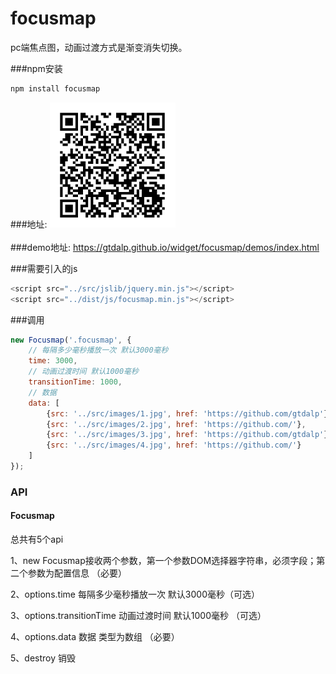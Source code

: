 # focusmap 
pc端焦点图，动画过渡方式是渐变消失切换。


###npm安装
```javascript
npm install focusmap
```

###地址:
![qcode.png](./src/images/qcode.png)<br/> <br/>
###demo地址: <a href="https://gtdalp.github.io/widget/focusmap/demos/index.html">https://gtdalp.github.io/widget/focusmap/demos/index.html</a>


###需要引入的js
```javascript
<script src="../src/jslib/jquery.min.js"></script>
<script src="../dist/js/focusmap.min.js"></script>
```

###调用
```javascript
new Focusmap('.focusmap', {
    // 每隔多少毫秒播放一次 默认3000毫秒
    time: 3000,
    // 动画过渡时间 默认1000毫秒
    transitionTime: 1000,
    // 数据
    data: [
        {src: '../src/images/1.jpg', href: 'https://github.com/gtdalp'},
        {src: '../src/images/2.jpg', href: 'https://github.com/'},
        {src: '../src/images/3.jpg', href: 'https://github.com/gtdalp'},
        {src: '../src/images/4.jpg', href: 'https://github.com/'}
    ]
});
```

### API

#### Focusmap

总共有5个api

1、new Focusmap接收两个参数，第一个参数DOM选择器字符串，必须字段；第二个参数为配置信息 （必要）

2、options.time 每隔多少毫秒播放一次 默认3000毫秒（可选）

3、options.transitionTime 动画过渡时间 默认1000毫秒 （可选）

4、options.data 数据 类型为数组 （必要）

5、destroy  销毁
